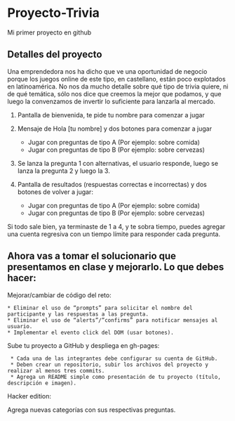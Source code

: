 # Proyecto-Trivia
Mi primer proyecto en github
## Detalles del proyecto
Una emprendedora nos ha dicho que ve una oportunidad de negocio porque los juegos online de este tipo, en castellano, están poco explotados en latinoamérica. No nos da mucho detalle sobre qué tipo de trivia quiere, ni de qué temática, sólo nos dice que creemos la mejor que podamos, y que luego la convenzamos de invertir lo suficiente para lanzarla al mercado.

1) Pantalla de bienvenida, te pide tu nombre para comenzar a jugar
2) Mensaje de Hola [tu nombre] y dos botones para comenzar a jugar

    * Jugar con preguntas de tipo A (Por ejemplo: sobre comida)
    * Jugar con preguntas de tipo B (Por ejemplo: sobre cervezas)
    
3) Se lanza la pregunta 1 con alternativas, el usuario responde, luego se lanza la pregunta 2 y luego la 3.
4) Pantalla de resultados (respuestas correctas e incorrectas) y dos botones de volver a jugar:

    * Jugar con preguntas de tipo A (Por ejemplo: sobre comida)
    * Jugar con preguntas de tipo B (Por ejemplo: sobre cervezas)
    
Si todo sale bien, ya terminaste de 1 a 4, y te sobra tiempo, puedes agregar una cuenta regresiva con un tiempo límite para responder cada pregunta.

## Ahora vas a tomar el solucionario que presentamos en clase y mejorarlo. Lo que debes hacer:

 Mejorar/cambiar de código del reto: 

    * Eliminar el uso de “prompts” para solicitar el nombre del participante y las respuestas a las pregunta. 
    * Eliminar el uso de “alerts”/”confirms” para notificar mensajes al usuario.
    * Implementar el evento click del DOM (usar botones).
    
 Sube tu proyecto a GitHub y despliega en gh-pages:

     * Cada una de las integrantes debe configurar su cuenta de GitHub.
     * Deben crear un repositorio, subir los archivos del proyecto y realizar al menos tres commits.
     * Agrega un README simple como presentación de tu proyecto (título, descripción e imagen).
    
 Hacker edition:

Agrega nuevas categorías con sus respectivas preguntas. 
